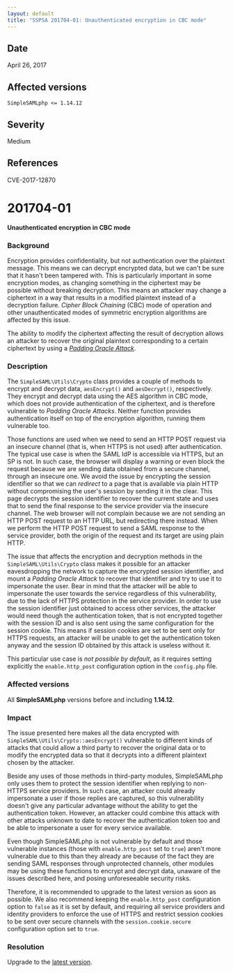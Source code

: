 ```yaml
---
layout: default
title: "SSPSA 201704-01: Unauthenticated encryption in CBC mode"
---
```


<aside><div class="sidebar-warning right">
<h2>Date</h2>
April 26, 2017
<h2>Affected versions</h2>
<code>SimpleSAMLphp <= 1.14.12</code>
<h2>Severity</h2>
Medium
<h2>References</h2>
CVE-2017-12870
</div></aside>

# 201704-01

**Unauthenticated encryption in CBC mode**

### Background

Encryption provides confidentiality, but not authentication over the plaintext message. This means we can decrypt
encrypted data, but we can't be sure that it hasn't been tampered with. This is particularly important in some
encryption modes, as changing something in the ciphertext may be possible without breaking decryption. This
means an attacker may change a ciphertext in a way that results in a modified plaintext instead of a decryption failure.
_Cipher Block Chaining_ (CBC) mode of operation and other unauthenticated modes of symmetric encryption algorithms are
affected by this issue.

The ability to modify the ciphertext affecting the result of decryption allows an attacker to recover the original
plaintext corresponding to a certain ciphertext by using a
[_Padding Oracle Attack_](https://en.wikipedia.org/wiki/Padding_oracle_attack).

### Description

The `SimpleSAML\Utils\Crypto` class provides a couple of methods to encrypt and decrypt data, `aesEncrypt()` and
`aesDecrypt()`, respectively. They encrypt and decrypt data using the AES algorithm in CBC mode, which does not
provide authentication of the ciphertext, and is therefore vulnerable to _Padding Oracle Attacks_. Neither function
provides authentication itself on top of the encryption algorithm, running them vulnerable too.

Those functions are used when we need to send an HTTP POST request via an insecure
channel (that is, when HTTPS is not used) after authentication. The typical use case is when the SAML IdP is
accessible via HTTPS, but an SP is not. In such case, the browser will display a warning or even block the request
because we are sending data obtained from a secure channel, through an insecure one. We avoid the issue by encrypting
the session identifier so that we can *redirect* to a page that is available via plain HTTP without compromising the
user's session by sending it in the clear. This page decrypts the session identifier to recover the current state and
uses that to send the final response to the service provider via the insecure channel. The web browser will not complain
because we are not sending an HTTP POST request to an HTTP URL, but redirecting there instead. When we perform the
HTTP POST request to send a SAML response to the service provider, both the origin of the request and its target are
using plain HTTP.

The issue that affects the encryption and decryption methods in the `SimpleSAML\Utils\Crypto` class makes it possible
for an attacker eavesdropping the network to capture the encrypted session identifier, and mount a _Padding Oracle
Attack_ to recover that identifier and try to use it to impersonate the user. Bear in mind that the attacker will be
able to impersonate the user towards the service regardless of this vulnerability, due to the lack of HTTPS protection
in the service provider. In order to use the session identifier just obtained to access other services, the attacker
would need though the authentication token, that is not encrypted together with the session ID and is also sent using
the same configuration for the session cookie. This means if session cookies are set to be sent only for HTTPS requests,
an attacker will be unable to get the authentication token anyway and the session ID obtained by this attack is
useless without it.

This particular use case is *not possible by default*, as it requires setting explicitly the `enable.http_post`
configuration option in the `config.php` file.

### Affected versions

All **SimpleSAMLphp** versions before and including **1.14.12**.

### Impact

The issue presented here makes all the data encrypted with `SimpleSAML\Utils\Crypto::aesEncrypt()` vulnerable to
different kinds of attacks that could allow a third party to recover the original data or to modify the encrypted
data so that it decrypts into a different plaintext chosen by the attacker.

Beside any uses of those methods in third-party modules, SimpleSAMLphp only uses them to protect the session identifier
when replying to non-HTTPS service providers. In such case, an attacker could already impersonate a user if those
replies are captured, so this vulnerability doesn't give any particular advantage without the ability to get the
authentication token. However, an attacker could combine this attack with other attacks unknown to date to recover the
authentication token too and be able to impersonate a user for every service available.

Even though SimpleSAMLphp is not vulnerable by default and those vulnerable instances (those with `enable.http_post`
set to `true`) aren't more vulnerable due to this than they already are because of the fact they are sending SAML
responses through unprotected channels, other modules may be using these functions to encrypt and decrypt data, unaware
of the issues described here, and posing unforeseeable security risks.

Therefore, it is recommended to upgrade to the latest version as soon as possible. We also recommend keeping the
`enable.http_post` configuration option to `false` as it is set by default, and requiring all service providers and
identity providers to enforce the use of HTTPS and restrict session cookies to be sent over secure channels with the
`session.cookie.secure` configuration option set to `true`.

### Resolution

Upgrade to the [latest version](/download).
